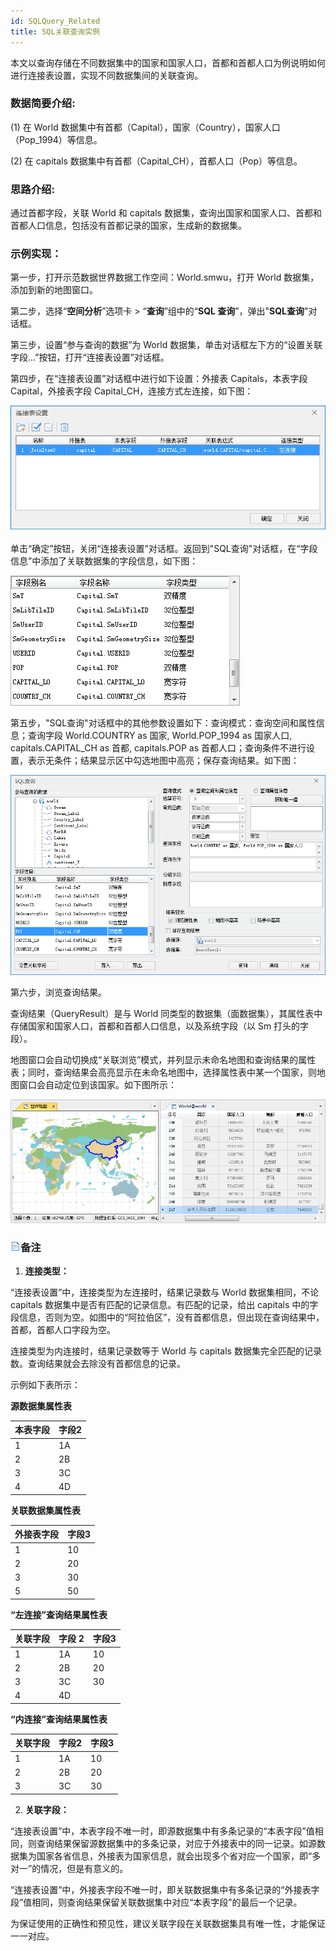 ```yaml
---
id: SQLQuery_Related
title: SQL关联查询实例
---  
```


本文以查询存储在不同数据集中的国家和国家人口，首都和首都人口为例说明如何进行连接表设置，实现不同数据集间的关联查询。

### 数据简要介绍:

(1) 在 World 数据集中有首都（Capital），国家（Country），国家人口（Pop_1994）等信息。

(2) 在 capitals 数据集中有首都（Capital_CH），首都人口（Pop）等信息。

### 思路介绍:

通过首都字段，关联 World 和 capitals 数据集，查询出国家和国家人口、首都和首都人口信息，包括没有首都记录的国家，生成新的数据集。

### 示例实现：

第一步，打开示范数据世界数据工作空间：World.smwu，打开 World 数据集，添加到新的地图窗口。

第二步，选择“**空间分析**”选项卡 > “**查询**”组中的“**SQL 查询**”，弹出"**SQL查询**"对话框。

第三步，设置“参与查询的数据”为 World 数据集，单击对话框左下方的“设置关联字段...”按钮，打开“连接表设置”对话框。

第四步，在“连接表设置”对话框中进行如下设置：外接表 Capitals，本表字段 Capital，外接表字段 Capital_CH，连接方式左连接，如下图：

![](img/RelateSet.png)  
  
单击“确定”按钮，关闭“连接表设置”对话框。返回到"SQL查询"对话框，在“字段信息”中添加了关联数据集的字段信息，如下图：

![](img/Fields.png)   
  
第五步，"SQL查询"对话框中的其他参数设置如下：查询模式：查询空间和属性信息；查询字段 World.COUNTRY as 国家, World.POP_1994 as 国家人口, capitals.CAPITAL_CH as 首都, capitals.POP as 首都人口；查询条件不进行设置，表示无条件；结果显示区中勾选地图中高亮；保存查询结果。如下图：

![](img/SQLQuery5.png)  

第六步，浏览查询结果。

查询结果（QueryResult）是与 World 同类型的数据集（面数据集），其属性表中存储国家和国家人口，首都和首都人口信息，以及系统字段（以 Sm 打头的字段）。

地图窗口会自动切换成“关联浏览”模式，并列显示未命名地图和查询结果的属性表；同时，查询结果会高亮显示在未命名地图中，选择属性表中某一个国家，则地图窗口会自动定位到该国家。如下图所示：

![](img/SQLQuery6.png)  

  
### ![](../img/read.gif)备注

  1. **连接类型：**

“连接表设置”中，连接类型为左连接时，结果记录数与 World 数据集相同，不论 capitals 数据集中是否有匹配的记录信息。有匹配的记录，给出 capitals 中的字段信息，否则为空。如图中的“阿拉伯区”，没有首都信息，但出现在查询结果中，首都，首都人口字段为空。

连接类型为内连接时，结果记录数等于 World 与 capitals 数据集完全匹配的记录数。查询结果就会去除没有首都信息的记录。

示例如下表所示：

**源数据集属性表**   

本表字段  | 字段2  
---|---  
1 | 1A  
2 | 2B  
3 | 3C  
4 | 4D    

**关联数据集属性表**  

外接表字段  | 字段3  
---|---  
1 | 10  
2 | 20  
3 | 30  
5 | 50  

 **“左连接”查询结果属性表**  

关联字段 | 字段 2 | 字段3  
---|---|---  
1 | 1A | 10  
2 | 2B | 20  
3 | 3C | 30  
4 | 4D |   

**“内连接”查询结果属性表**  

关联字段 | 字段2 | 字段3  
---|---|---  
1 | 1A | 10  
2 | 2B | 20  
3 | 3C | 30  

  2. **关联字段：**

“连接表设置”中，本表字段不唯一时，即源数据集中有多条记录的“本表字段”值相同，则查询结果保留源数据集中的多条记录，对应于外接表中的同一记录。如源数据集为国家各省信息，外接表为国家信息，就会出现多个省对应一个国家，即“多对一”的情况，但是有意义的。

“连接表设置”中，外接表字段不唯一时，即关联数据集中有多条记录的“外接表字段”值相同，则查询结果保留关联数据集中对应“本表字段”的最后一个记录。

为保证使用的正确性和预见性，建议关联字段在关联数据集具有唯一性，才能保证一一对应。
